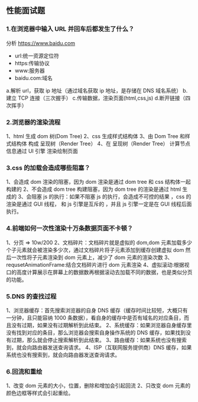 ## 性能面试题

### 1.在浏览器中输入 URL 并回车后都发生了什么？

分析 https://www.baidu.com

- url:统一资源定位符
- https:传输协议
- www:服务器
- baidu.com:域名

a.解析 url，获取 ip 地址（通过域名获取 ip 地址，是存储在 DNS 域名系统）
b.建立 TCP 连接（三次握手）
c.传输数据，渲染页面(html,css,js)
d.断开链接（四次挥手）

### 2.浏览器的渲染流程

1、html 生成 dom 树(Dom Tree)
2、css 生成样式结构体
3、由 Dom Tree 和样式结构体 构成 呈现树（Render Tree）
4、在 呈现树（Render Tree） 计算节点信息通过 UI 引擎 渲染绘制页面

### 3.css 的加载会造成哪些阻塞？

1、会造成 dom 渲染的阻塞，因为 dom 渲染是通过 dom tree 和 css 结构体一起构建的
2、不会造成 dom tree 构建阻塞，因为 dom tree 的渲染是通过 html 生成的
3、会阻塞 js 的执行：如果不阻塞 js 的执行，会造成不可控的结果 ，css 的渲染是通过 GUI 线程， 和 js 引擎是互斥的 ，并且 js 引擎一定是在 GUI 线程后面执行。

### 4.前端如何一次性渲染十万条数据页面不卡顿？

1、分页 => 10w/200
2、文档碎片：文档碎片就是虚拟的 dom,dom 元素加载多少个子元素就会被渲染多少次，通过文档碎片将子元素添加到缓存创建虚拟 dom 然后一次性将子元素渲染到 dom 元素上，减少了 dom 元素的渲染次数
3、requsetAnimationFrame:结合文档碎片进行 dom 元素渲染
4、虚拟滚动:根据视口的高度计算展示在屏幕上的数据数再根据滚动去加载不同的数据，也是类似分页的功能。

### 5.DNS 的查找过程

1、浏览器缓存：首先搜索浏览器的自身 DNS 缓存（缓存时间比较短，大概只有一分钟，且只能容纳 1000 条数据），看自身的缓存中是否有域名的对应条目，而且没有过期，如果没有过期解析到此结束。
2、系统缓存：如果浏览器自身缓存里没有找到对应的条目，那么浏览器会搜索自身操作系统的 DNS 缓存，如果找到没有过期，那么就会停止搜索解析到此结束。
3、路由缓存：如果系统也没有搜索到，就会向路由器发送查询请求。
4、ISP（互联网服务提供商）DNS 缓存，如果系统也没有搜索到，就会向路由器发送查询请求。

### 6.回流和重绘

1、改变 dom 元素的大小，位置，删除和增加会引起回流
2、只改变 dom 元素的颜色边框等样式会引起重绘。
